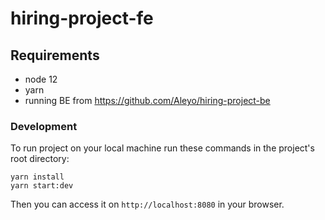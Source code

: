 # hiring-project-fe 

## Requirements

- node 12
- yarn
- running BE from https://github.com/Aleyo/hiring-project-be 

### Development

To run project on your local machine run these commands in the project's root directory:

```
yarn install
yarn start:dev
```

Then you can access it on `http://localhost:8080` in your browser.
